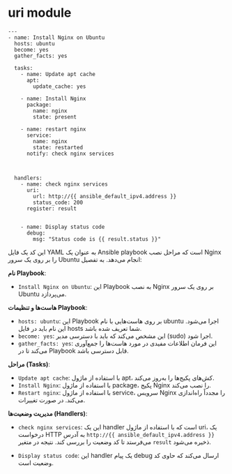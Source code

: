 # uri module
```
---
- name: Install Nginx on Ubuntu
  hosts: ubuntu
  become: yes
  gather_facts: yes

  tasks:
    - name: Update apt cache
      apt:
        update_cache: yes

    - name: Install Nginx
      package:
        name: nginx
        state: present

    - name: restart nginx
      service:
        name: nginx
        state: restarted
      notify: check nginx services



  handlers:
    - name: check nginx services
      uri:
        url: http://{{ ansible_default_ipv4.address }}
        status_code: 200
      register: result


    - name: Display status code
      debug:
        msg: "Status code is {{ result.status }}"
```
این کد یک فایل YAML به عنوان یک Ansible playbook است که مراحل نصب Nginx را بر روی یک سرور Ubuntu انجام می‌دهد. به تفصیل:

**نام Playbook**:

   - `Install Nginx on Ubuntu`: این Playbook به نصب Nginx بر روی یک سرور Ubuntu می‌پردازد.

**هاست‌ها و تنظیمات Playbook**:

   - `hosts: ubuntu`: این Playbook بر روی هاست‌هایی با نام ubuntu اجرا می‌شود. این نام باید در فایل hosts شما تعریف شده باشد.
   - `become: yes`: این مشخص می‌کند که باید با دسترسی مدیر (sudo) اجرا شود.
   - `gather_facts: yes`: این فرمان اطلاعات مفیدی در مورد هاست‌ها را جمع‌آوری می‌کند تا در Playbook قابل دسترسی باشد.

**مراحل (Tasks)**:

   - `Update apt cache`: با استفاده از ماژول apt، کش‌های پکیج‌ها را به‌روز می‌کند.
   - `Install Nginx`: با استفاده از ماژول package، پکیج Nginx را نصب می‌کند.
   - `Restart nginx`: با استفاده از ماژول service، سرویس Nginx را مجدداً راه‌اندازی می‌کند. در صورت تغییرات.

**مدیریت وضعیت‌ها (Handlers)**:

   - `check nginx services`: این یک handler است که با استفاده از ماژول uri، یک درخواست HTTP به آدرس `http://{{ ansible_default_ipv4.address }}` می‌فرستد تا کد وضعیت را بررسی کند. نتیجه در متغیر `result` ذخیره می‌شود.
   
   - `Display status code`: این handler یک پیام debug ارسال می‌کند که حاوی کد وضعیت است.
